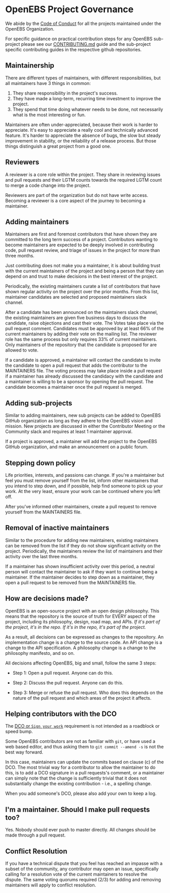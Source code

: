# OpenEBS Project Governance

We abide by the [Code of Conduct](./CODE_OF_CONDUCT.md) for all the projects maintained under the OpenEBS Organization.

For specific guidance on practical contribution steps for any OpenEBS sub-project please
see our [CONTRIBUTING.md](./CONTRIBUTING.md) guide and the sub-project specific contributing guides 
in the respective github repositories.

## Maintainership

There are different types of maintainers, with different responsibilities, but
all maintainers have 3 things in common:

1) They share responsibility in the project's success.
2) They have made a long-term, recurring time investment to improve the project.
3) They spend that time doing whatever needs to be done, not necessarily what
is the most interesting or fun.

Maintainers are often under-appreciated, because their work is harder to appreciate.
It's easy to appreciate a really cool and technically advanced feature. It's harder
to appreciate the absence of bugs, the slow but steady improvement in stability,
or the reliability of a release process. But those things distinguish a great
project from a good one.

## Reviewers

A reviewer is a core role within the project.
They share in reviewing issues and pull requests and their LGTM counts towards the
required LGTM count to merge a code change into the project.

Reviewers are part of the organization but do not have write access.
Becoming a reviewer is a core aspect of the journey to becoming a maintainer.

## Adding maintainers

Maintainers are first and foremost contributors that have shown they are
committed to the long term success of a project. Contributors wanting to become
maintainers are expected to be deeply involved in contributing code, pull
request review, and triage of issues in the project for more than three months.

Just contributing does not make you a maintainer, it is about building trust
with the current maintainers of the project and being a person that they can
depend on and trust to make decisions in the best interest of the project.

Periodically, the existing maintainers curate a list of contributors that have
shown regular activity on the project over the prior months. From this list,
maintainer candidates are selected and proposed maintainers slack channel.

After a candidate has been announced on the maintainers slack channel, the
existing maintainers are given five business days to discuss the candidate,
raise objections and cast their vote. The Votes take place via the pull request 
comment. Candidates must be approved by at least 66% of the
current maintainers by adding their vote on the mailing list. The reviewer role
has the same process but only requires 33% of current maintainers. Only
maintainers of the repository that the candidate is proposed for are allowed to
vote.

If a candidate is approved, a maintainer will contact the candidate to invite
the candidate to open a pull request that adds the contributor to the
MAINTAINERS file. The voting process may take place inside a pull request if a
maintainer has already discussed the candidacy with the candidate and a
maintainer is willing to be a sponsor by opening the pull request. The candidate
becomes a maintainer once the pull request is merged.

## Adding sub-projects

Similar to adding maintainers, new sub projects can be added to OpenEBS
GitHub organization as long as they adhere to the OpenEBS vision and mission. 
New projects are discussed in either the Contributor Meeting or the Community 
slack and requires at least 1 maintainer approval.

If a project is approved, a maintainer will add the project to the OpenEBS
GitHub organization, and make an announcement on a public forum.

## Stepping down policy

Life priorities, interests, and passions can change. If you're a maintainer but
feel you must remove yourself from the list, inform other maintainers that you
intend to step down, and if possible, help find someone to pick up your work.
At the very least, ensure your work can be continued where you left off.

After you've informed other maintainers, create a pull request to remove
yourself from the MAINTAINERS file.

## Removal of inactive maintainers

Similar to the procedure for adding new maintainers, existing maintainers can
be removed from the list if they do not show significant activity on the
project. Periodically, the maintainers review the list of maintainers and their
activity over the last three months.

If a maintainer has shown insufficient activity over this period, a neutral
person will contact the maintainer to ask if they want to continue being
a maintainer. If the maintainer decides to step down as a maintainer, they
open a pull request to be removed from the MAINTAINERS file.

## How are decisions made?

OpenEBS is an open-source project with an open design philosophy. This means
that the repository is the source of truth for EVERY aspect of the project,
including its philosophy, design, road map, and APIs. *If it's part of the
project, it's in the repo. If it's in the repo, it's part of the project.*

As a result, all decisions can be expressed as changes to the repository. An
implementation change is a change to the source code. An API change is a change
to the API specification. A philosophy change is a change to the philosophy
manifesto, and so on.

All decisions affecting OpenEBS, big and small, follow the same 3 steps:

* Step 1: Open a pull request. Anyone can do this.

* Step 2: Discuss the pull request. Anyone can do this.

* Step 3: Merge or refuse the pull request. Who does this depends on the nature
of the pull request and which areas of the project it affects.

## Helping contributors with the DCO

The [DCO or `Sign your work`](./CONTRIBUTING.md#sign-your-work)
requirement is not intended as a roadblock or speed bump.

Some OpenEBS contributors are not as familiar with `git`, or have used a web
based editor, and thus asking them to `git commit --amend -s` is not the best
way forward.

In this case, maintainers can update the commits based on clause (c) of the DCO.
The most trivial way for a contributor to allow the maintainer to do this, is to
add a DCO signature in a pull requests's comment, or a maintainer can simply
note that the change is sufficiently trivial that it does not substantially
change the existing contribution - i.e., a spelling change.

When you add someone's DCO, please also add your own to keep a log.

## I'm a maintainer. Should I make pull requests too?

Yes. Nobody should ever push to master directly. All changes should be
made through a pull request.

## Conflict Resolution

If you have a technical dispute that you feel has reached an impasse with a
subset of the community, any contributor may open an issue, specifically
calling for a resolution vote of the current maintainers to resolve the dispute.
The same voting quorums required (2/3) for adding and removing maintainers
will apply to conflict resolution.
